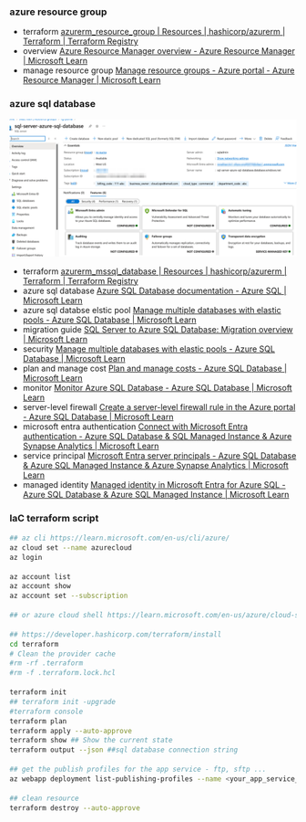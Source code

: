 ### azure resource group

- terraform [azurerm_resource_group | Resources | hashicorp/azurerm | Terraform | Terraform Registry](https://registry.terraform.io/providers/hashicorp/azurerm/latest/docs/resources/resource_group)
- overview [Azure Resource Manager overview - Azure Resource Manager | Microsoft Learn](https://learn.microsoft.com/en-us/azure/azure-resource-manager/management/overview)
- manage resource group [Manage resource groups - Azure portal - Azure Resource Manager | Microsoft Learn](https://learn.microsoft.com/en-us/azure/azure-resource-manager/management/manage-resource-groups-portal)

### azure sql database

![1727904955050](image/readme/1727904955050.png)

- terraform [azurerm_mssql_database | Resources | hashicorp/azurerm | Terraform | Terraform Registry](https://registry.terraform.io/providers/hashicorp/azurerm/latest/docs/resources/mssql_database)
- azure sql database [Azure SQL Database documentation - Azure SQL | Microsoft Learn](https://learn.microsoft.com/en-us/azure/azure-sql/database/?view=azuresql)
- azure sql databse elstic pool [Manage multiple databases with elastic pools - Azure SQL Database | Microsoft Learn](https://learn.microsoft.com/en-us/azure/azure-sql/database/elastic-pool-overview?view=azuresql)
- migration guide [SQL Server to Azure SQL Database: Migration overview | Microsoft Learn](https://learn.microsoft.com/en-us/data-migration/sql-server/database/overview?toc=%2Fazure%2Fazure-sql%2Ftoc.json&bc=%2Fazure%2Fbread%2Ftoc.json&view=azuresql)
- security [Manage multiple databases with elastic pools - Azure SQL Database | Microsoft Learn](https://learn.microsoft.com/en-us/azure/azure-sql/database/elastic-pool-overview?view=azuresql)
- plan and manage cost [Plan and manage costs - Azure SQL Database | Microsoft Learn](https://learn.microsoft.com/en-us/azure/azure-sql/database/cost-management?view=azuresql)
- monitor [Monitor Azure SQL Database - Azure SQL Database | Microsoft Learn](https://learn.microsoft.com/en-us/azure/azure-sql/database/monitoring-sql-database-azure-monitor?view=azuresql)
- server-level firewall [Create a server-level firewall rule in the Azure portal - Azure SQL Database | Microsoft Learn](https://learn.microsoft.com/en-us/azure/azure-sql/database/firewall-create-server-level-portal-quickstart?view=azuresql)
- microsoft entra authentication [Connect with Microsoft Entra authentication - Azure SQL Database &amp; SQL Managed Instance &amp; Azure Synapse Analytics | Microsoft Learn](https://learn.microsoft.com/en-us/azure/azure-sql/database/authentication-microsoft-entra-connect-to-azure-sql?view=azuresql)
- service principal [Microsoft Entra server principals - Azure SQL Database &amp; Azure SQL Managed Instance &amp; Azure Synapse Analytics | Microsoft Learn](https://learn.microsoft.com/en-us/azure/azure-sql/database/authentication-azure-ad-logins?view=azuresql)
- managed identity [Managed identity in Microsoft Entra for Azure SQL - Azure SQL Database &amp; Azure SQL Managed Instance | Microsoft Learn](https://learn.microsoft.com/en-us/azure/azure-sql/database/authentication-azure-ad-user-assigned-managed-identity?view=azuresql)

### IaC terraform script

```bash
## az cli https://learn.microsoft.com/en-us/cli/azure/
az cloud set --name azurecloud
az login

az account list
az account show
az account set --subscription 

## or azure cloud shell https://learn.microsoft.com/en-us/azure/cloud-shell/overview

## https://developer.hashicorp.com/terraform/install
cd terraform
# Clean the provider cache
#rm -rf .terraform
#rm -f .terraform.lock.hcl

terraform init
## terraform init -upgrade
#terraform console
terraform plan
terraform apply --auto-approve
terraform show ## Show the current state
terraform output --json ##sql database connection string

## get the publish profiles for the app service - ftp, sftp ...
az webapp deployment list-publishing-profiles --name <your_app_service_name> --resource-group <your_resource_group_name> --output json

## clean resource
terraform destroy --auto-approve

```
